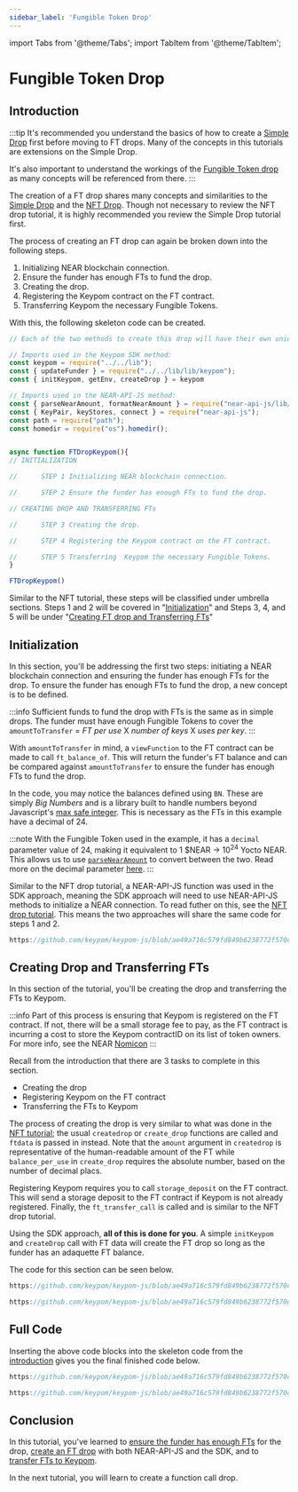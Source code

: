 ```yaml
---
sidebar_label: 'Fungible Token Drop'
---
```

import Tabs from '@theme/Tabs';
import TabItem from '@theme/TabItem';

# Fungible Token Drop
## Introduction
:::tip
It's recommended you understand the basics of how to create a [Simple Drop](simple-drops.md) first before moving to FT drops. Many of the concepts in this tutorials are extensions on the Simple Drop. 

It's also important to understand the workings of the [Fungible Token drop](../../Concepts/Keypom%20Protocol/Github%20Readme/Types%20of%20Drops/ftdrops.md) as many concepts will be referenced from there.
:::

The creation of a FT drop shares many concepts and similarities to the [Simple Drop](simple-drops.md) and the [NFT Drop](nft-drops.md). Though not necessary to review the NFT drop tutorial, it is highly recommended you review the Simple Drop tutorial first.   

The process of creating an FT drop can again be broken down into the following steps.  

1) Initializing NEAR blockchain connection.  
2) Ensure the funder has enough FTs to fund the drop.  
3) Creating the drop.  
4) Registering the Keypom contract on the FT contract.  
5) Transferring  Keypom the necessary Fungible Tokens.  

With this, the following skeleton code can be created. 
```js
// Each of the two methods to create this drop will have their own unique set of imports

// Imports used in the Keypom SDK method:
const keypom = require("../../lib");
const { updateFunder } = require("../../lib/lib/keypom");
const { initKeypom, getEnv, createDrop } = keypom

// Imports used in the NEAR-API-JS method:
const { parseNearAmount, formatNearAmount } = require("near-api-js/lib/utils/format");
const { KeyPair, keyStores, connect } = require("near-api-js");
const path = require("path");
const homedir = require("os").homedir();


async function FTDropKeypom(){
// INITIALIZATION

//      STEP 1 Initializing NEAR blockchain connection.

//      STEP 2 Ensure the funder has enough FTs to fund the drop.

// CREATING DROP AND TRANSFERRING FTs

//      STEP 3 Creating the drop.

//      STEP 4 Registering the Keypom contract on the FT contract.

//      STEP 5 Transferring  Keypom the necessary Fungible Tokens.
}

FTDropKeypom()
```
Similar to the NFT tutorial, these steps will be classified under umbrella sections. Steps 1 and 2 will be covered in "[Initialization](ft-drops.md#initialization)" and Steps 3, 4, and 5 will be under "[Creating FT drop and Transferring FTs](ft-drops.md#creating-drop-and-transferring-fts)"

## Initialization
In this section, you'll be addressing the first two steps: initiating a NEAR blockchain connection and ensuring the funder has enough FTs for the drop. To ensure the funder has enough FTs to fund the drop, a new concept is to be defined.

:::info
Sufficient funds to fund the drop with FTs is the same as in simple drops. The funder must have enough Fungible Tokens to cover the `amountToTransfer` = *FT per use* X *number of keys* X *uses per key*.
:::

With `amountToTransfer` in mind, a `viewFunction` to the FT contract can be made to call `ft_balance_of`. This will return the funder's FT balance and can be compared against `amountToTransfer` to ensure the funder has enough FTs to fund the drop. 

In the code, you may notice the balances defined using `BN`. These are simply *Big Numbers* and is a library built to handle numbers beyond Javascript's [max safe integer](https://developer.mozilla.org/en-US/docs/Web/JavaScript/Reference/Global_Objects/Number/MAX_SAFE_INTEGER). This is necessary as the FTs in this example have a decimal of 24.

:::note
With the Fungible Token used in the example, it has a `decimal` parameter value of 24, making it equivalent to 1 $NEAR -> 10<sup>24</sup> Yocto NEAR. This allows us to use [`parseNearAmount`](https://docs.near.org/tools/near-api-js/utils) to convert between the two. Read more on the decimal parameter [here](https://docs.openzeppelin.com/contracts/3.x/erc20#a-note-on-decimals).
:::

Similar to the NFT drop tutorial, a NEAR-API-JS function was used in the SDK approach, meaning the SDK approach will need to use NEAR-API-JS methods to initialize a NEAR connection. To read futher on this, see the [NFT drop tutorial](nft-drops.md#initialization). This means the two approaches will share the same code for steps 1 and 2. 

```js reference
https://github.com/keypom/keypom-js/blob/ae49a716c579fd849b6238772f570db5e636246a/docs-examples/keypom-js-sdk/ft-example.js#L19-L37
```
## Creating Drop and Transferring FTs
In this section of the tutorial, you'll be creating the drop and transferring the FTs to Keypom. 

:::info
Part of this process is ensuring that Keypom is registered on the FT contract. If not, there will be a small storage fee to pay, as the FT contract is incurring a cost to store the Keypom contractID on its list of token owners. For more info, see the NEAR [Nomicon](https://nomicon.io/Standards/StorageManagement)
::: 

Recall from the introduction that there are 3 tasks to complete in this section.  

- Creating the drop  
- Registering Keypom on the FT contract  
- Transferring the FTs to Keypom  

The process of creating the drop is very similar to what was done in the [NFT tutorial](nft-drops.md#creating-drop-and-transferring-nfts); the usual `createdrop` or `create_drop` functions are called and `ftdata` is passed in instead. Note that the `amount` argument in `createdrop` is representative of the human-readable amount of the FT while `balance_per_use` in `create_drop` requires the absolute number, based on the number of decimal placs. 

Registering Keypom requires you to call `storage_deposit` on the FT contract. This will send a storage deposit to the FT contract if Keypom is not already registered. Finally, the `ft_transfer_call` is called and is similar to the NFT drop tutorial. 

Using the SDK approach, **all of this is done for you**. A simple `initKeypom` and `createDrop` call with FT data will create the FT drop so long as the funder has an adaquette FT balance. 

The code for this section can be seen below.

<Tabs>
<TabItem value="KPJS" label="🔑Keypom-JS SDK">

```js reference
https://github.com/keypom/keypom-js/blob/ae49a716c579fd849b6238772f570db5e636246a/docs-examples/keypom-js-sdk/ft-example.js#L39-L64
```

</TabItem>
<TabItem value="NRJS" label="💻NEAR-API-JS">

```js reference
https://github.com/keypom/keypom-js/blob/ae49a716c579fd849b6238772f570db5e636246a/docs-examples/near-api-js/ft-near-example.js#L27-L93
```

</TabItem>
</Tabs>

## Full Code
Inserting the above code blocks into the skeleton code from the [introduction](ft-drops.md#introduction) gives you the final finished code below. 

<Tabs>
<TabItem value="KPJS" label="🔑Keypom-JS SDK">

```js reference
https://github.com/keypom/keypom-js/blob/ae49a716c579fd849b6238772f570db5e636246a/docs-examples/keypom-js-sdk/ft-example.js#L39-L64
```

</TabItem>
<TabItem value="NRJS" label="💻NEAR-API-JS">

```js reference
https://github.com/keypom/keypom-js/blob/ae49a716c579fd849b6238772f570db5e636246a/docs-examples/near-api-js/ft-near-example.js#L27-L93
```

</TabItem>
</Tabs>

## Conclusion
In this tutorial, you've learned to [ensure the funder has enough FTs](ft-drops.md#introduction) for the drop, [create an FT drop](ft-drops.md#creating-drop-and-transferring-fts) with both NEAR-API-JS and the SDK, and to [transfer FTs to Keypom](ft-drops.md#creating-drop-and-transferring-fts). 

In the next tutorial, you will learn to create a function call drop. 